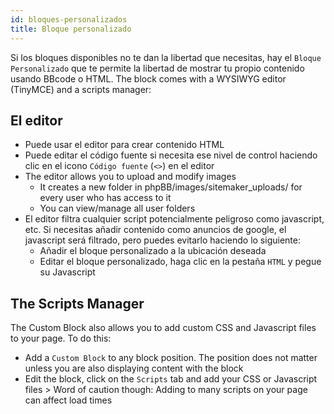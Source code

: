 ```yaml
---
id: bloques-personalizados
title: Bloque personalizado
---
```


Si los bloques disponibles no te dan la libertad que necesitas, hay el `Bloque Personalizado` que te permite la libertad de mostrar tu propio contenido usando BBcode o HTML. The block comes with a WYSIWYG editor (TinyMCE) and a scripts manager:

## El editor

- Puede usar el editor para crear contenido HTML
- Puede editar el código fuente si necesita ese nivel de control haciendo clic en el icono `Código fuente` (`<>`) en el editor
- The editor allows you to upload and modify images 
    - It creates a new folder in phpBB/images/sitemaker_uploads/ for every user who has access to it
    - You can view/manage all user folders
- El editor filtra cualquier script potencialmente peligroso como javascript, etc. Si necesitas añadir contenido como anuncios de google, el javascript será filtrado, pero puedes evitarlo haciendo lo siguiente: 
    - Añadir el bloque personalizado a la ubicación deseada
    - Editar el bloque personalizado, haga clic en la pestaña `HTML` y pegue su Javascript

## The Scripts Manager

The Custom Block also allows you to add custom CSS and Javascript files to your page. To do this:

- Add a `Custom Block` to any block position. The position does not matter unless you are also displaying content with the block
- Edit the block, click on the `Scripts` tab and add your CSS or Javascript files > Word of caution though: Adding to many scripts on your page can affect load times